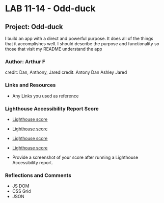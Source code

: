 # LAB 11-14 - Odd-duck

## Project: Odd-duck

I build an app with a direct and powerful purpose. It does all of the things that it accomplishes well. I should describe the purpose and functionality so those that visit my README understand the app

### Author: Arthur F

credit: Dan, Anthony, Jared
credit: Antony Dan Ashley Jared

### Links and Resources

* Any Links you used as reference

### Lighthouse Accessibility Report Score

* [Lighthouse score](image/lighthouse1.png)
* [Lighthouse score](image/lighthouse2.png)
* [Lighthouse score](image/lighthouse3.png)
* [Lighthouse score](image/LightouseLab15B.png)

* Provide a screenshot of your score after running a Lighthouse Accessibility report.

### Reflections and Comments

* JS DOM
* CSS Grid
* JSON
